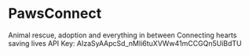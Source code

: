 # PawsConnect
Animal rescue, adoption and everything in between
Connecting hearts saving lives
API Key: AIzaSyAApcSd_nMIi6tuXVWw41mCCGQn5UiBdTU
